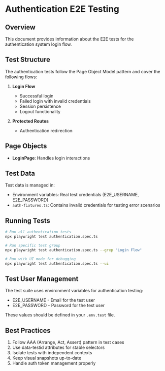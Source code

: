 # Authentication E2E Testing

## Overview

This document provides information about the E2E tests for the authentication system login flow.

## Test Structure

The authentication tests follow the Page Object Model pattern and cover the following flows:

1. **Login Flow**
   - Successful login
   - Failed login with invalid credentials
   - Session persistence
   - Logout functionality

2. **Protected Routes**
   - Authentication redirection

## Page Objects

- **LoginPage**: Handles login interactions

## Test Data

Test data is managed in:

- Environment variables: Real test credentials (E2E_USERNAME, E2E_PASSWORD)
- `auth-fixtures.ts`: Contains invalid credentials for testing error scenarios

## Running Tests

```bash
# Run all authentication tests
npx playwright test authentication.spec.ts

# Run specific test group
npx playwright test authentication.spec.ts --grep "Login Flow"

# Run with UI mode for debugging
npx playwright test authentication.spec.ts --ui
```

## Test User Management

The test suite uses environment variables for authentication testing:
- E2E_USERNAME - Email for the test user
- E2E_PASSWORD - Password for the test user

These values should be defined in your `.env.test` file.

## Best Practices

1. Follow AAA (Arrange, Act, Assert) pattern in test cases
2. Use data-testid attributes for stable selectors
3. Isolate tests with independent contexts
4. Keep visual snapshots up-to-date
5. Handle auth token management properly
